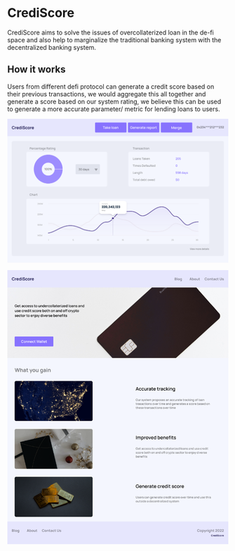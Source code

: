 # CrediScore
CrediScore aims to solve the issues of overcollaterized loan in the de-fi space and also help to marginalize the traditional banking system with the decentralized banking system. 

## How it works
Users from different defi protocol can generate a credit score based on their previous transactions, we would aggregate this all together and generate a score based on our system rating, we believe this can be used to generate a more accurate parameter/ metric for lending loans to users.

![Dashboard](https://github.com/olajuwon74/CrediScore/blob/dc37167e0fc428c0341d68e1725b8a2c3b3cc1a4/images/Dashboard.png)

![Homepage](https://github.com/olajuwon74/CrediScore/blob/dc37167e0fc428c0341d68e1725b8a2c3b3cc1a4/images/Homepage.png)
